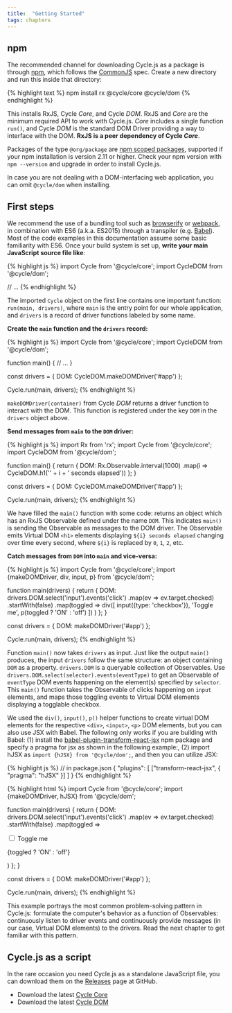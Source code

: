 ```yaml
---
title:  "Getting Started"
tags: chapters
---
```


<h2 id="npm">npm</h2>

The recommended channel for downloading Cycle.js as a package is through [npm](http://npmjs.org/), which follows the [CommonJS](http://wiki.commonjs.org/wiki/CommonJS) spec. Create a new directory and run this inside that directory:

{% highlight text %}
npm install rx @cycle/core @cycle/dom
{% endhighlight %}

This installs RxJS, Cycle *Core*, and Cycle *DOM*. RxJS and *Core* are the minimum required API to work with Cycle.js. *Core* includes a single function `run()`, and Cycle *DOM* is the standard DOM Driver providing a way to interface with the DOM. **RxJS is a peer dependency of Cycle *Core***.

Packages of the type `@org/package` are [npm scoped packages](https://docs.npmjs.com/getting-started/scoped-packages), supported if your npm installation is version 2.11 or higher. Check your npm version with `npm --version` and upgrade in order to install Cycle.js.

In case you are not dealing with a DOM-interfacing web application, you can omit `@cycle/dom` when installing.

<h2 id="first-steps">First steps</h2>

We recommend the use of a bundling tool such as [browserify](http://browserify.org/) or [webpack](http://webpack.github.io/), in combination with ES6 (a.k.a. ES2015) through a transpiler (e.g. [Babel](http://babeljs.io/)). Most of the code examples in this documentation assume some basic familiarity with ES6. Once your build system is set up, **write your main JavaScript source file like**:

{% highlight js %}
import Cycle from '@cycle/core';
import CycleDOM from '@cycle/dom';

// ...
{% endhighlight %}

The imported `Cycle` object on the first line contains one important function: `run(main, drivers)`, where `main` is the entry point for our whole application, and `drivers` is a record of driver functions labeled by some name.

**Create the `main` function and the `drivers` record:**

{% highlight js %}
import Cycle from '@cycle/core';
import CycleDOM from '@cycle/dom';

function main() {
  // ...
}

const drivers = {
  DOM: CycleDOM.makeDOMDriver('#app')
};

Cycle.run(main, drivers);
{% endhighlight %}

`makeDOMDriver(container)` from Cycle *DOM* returns a driver function to interact with the DOM. This function is registered under the key `DOM` in the `drivers` object above.

**Send messages from `main` to the `DOM` driver:**

{% highlight js %}
import Rx from 'rx';
import Cycle from '@cycle/core';
import CycleDOM from '@cycle/dom';

function main() {
  return {
    DOM: Rx.Observable.interval(1000)
      .map(i => CycleDOM.h1('' + i + ' seconds elapsed'))
  };
}

const drivers = {
  DOM: CycleDOM.makeDOMDriver('#app')
};

Cycle.run(main, drivers);
{% endhighlight %}

We have filled the `main()` function with some code: returns an object which has an RxJS Observable defined under the name `DOM`. This indicates `main()` is sending the Observable as messages to the DOM driver. The Observable emits Virtual DOM `<h1>` elements displaying `${i} seconds elapsed` changing over time every second, where `${i}` is replaced by `0`, `1`, `2`, etc.

**Catch messages from `DOM` into `main` and vice-versa:**

{% highlight js %}
import Cycle from '@cycle/core';
import {makeDOMDriver, div, input, p} from '@cycle/dom';

function main(drivers) {
  return {
    DOM: drivers.DOM.select('input').events('click')
      .map(ev => ev.target.checked)
      .startWith(false)
      .map(toggled =>
        div([
          input({type: 'checkbox'}), 'Toggle me',
          p(toggled ? 'ON' : 'off')
        ])
      )
  };
}

const drivers = {
  DOM: makeDOMDriver('#app')
};

Cycle.run(main, drivers);
{% endhighlight %}

Function `main()` now takes `drivers` as input. Just like the output `main()` produces, the input `drivers` follow the same structure: an object containing `DOM` as a property. `drivers.DOM` is a queryable collection of Observables. Use `drivers.DOM.select(selector).events(eventType)` to get an Observable of `eventType` DOM events happening on the element(s) specified by `selector`. This `main()` function takes the Observable of clicks happening on `input` elements, and maps those toggling events to Virtual DOM elements displaying a togglable checkbox.

We used the `div()`, `input()`, `p()` helper functions to create virtual DOM elements for the respective `<div>`, `<input>`, `<p>` DOM elements, but you can also use JSX with Babel. The following only works if you are building with Babel: (1) install the [babel-plugin-transform-react-jsx](http://babeljs.io/docs/plugins/transform-react-jsx/) npm package and specify a pragma for jsx as shown in the following example:, (2) import hJSX as `import {hJSX} from '@cycle/dom';`, and then you can utilize JSX:

{% highlight js %}
// in package.json
{
  "plugins": [
    ["transform-react-jsx", { "pragma": "hJSX" }]
  ]
}
{% endhighlight %}

{% highlight html %}
import Cycle from '@cycle/core';
import {makeDOMDriver, hJSX} from '@cycle/dom';

function main(drivers) {
  return {
    DOM: drivers.DOM.select('input').events('click')
      .map(ev => ev.target.checked)
      .startWith(false)
      .map(toggled =>
        <div>
          <input type="checkbox" /> Toggle me
          <p>{toggled ? 'ON' : 'off'}</p>
        </div>
      )
  };
}

const drivers = {
  DOM: makeDOMDriver('#app')
};

Cycle.run(main, drivers);
{% endhighlight %}

This example portrays the most common problem-solving pattern in Cycle.js: formulate the computer's behavior as a function of Observables: continuously listen to driver events and continuously provide messages (in our case, Virtual DOM elements) to the drivers. Read the next chapter to get familiar with this pattern.

<h2 id="cyclejs-as-a-script">Cycle.js as a script</h2>

In the rare occasion you need Cycle.js as a standalone JavaScript file, you can download them on the [Releases](https://github.com/cyclejs/cycle/releases) page at GitHub.

- Download the latest [Cycle Core](https://github.com/cyclejs/cycle/releases)
- Download the latest [Cycle DOM](https://github.com/cyclejs/cycle-dom/releases)
